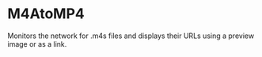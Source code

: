 # M4AtoMP4
Monitors the network for .m4s files and displays their URLs using a preview image or as a link.
